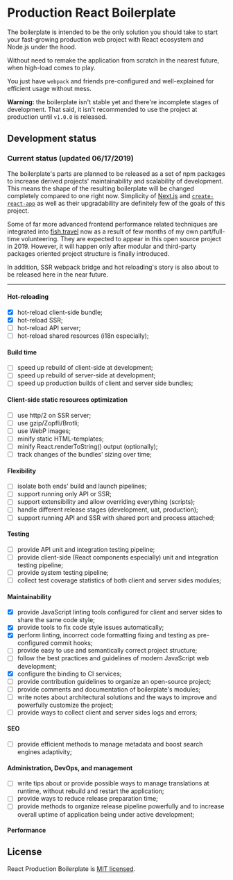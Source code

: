 # Production React Boilerplate

The boilerplate is intended to be the only solution you should take to start your fast-growing production web project with React ecosystem and Node.js under the hood.

Without need to remake the application from scratch in the nearest future, when high-load comes to play.

You just have `webpack` and friends pre-configured and well-explained for efficient usage without mess.

**Warning:** the boilerplate isn't stable yet and there're incomplete stages of development. That said, it isn't recommended to use the project at production until `v1.0.0` is released.

## Development status

### Current status (updated 06/17/2019)

The boilerplate's parts are planned to be released as a set of npm packages to increase derived projects' maintainability and scalability of development. This means the shape of the resulting boilerplate will be changed completely compared to one right now. Simplicity of [Next.js](https://github.com/zeit/next.js/) and [`create-react-app`](https://github.com/facebook/create-react-app) as well as their upgradability are definitely few of the goals of this project.

Some of far more advanced frontend performance related techniques are integrated into [fish.travel](https://fish.travel) now as a result of few months of my own part/full-time volunteering. They are expected to appear in this open source project in 2019. However, it will happen only after modular and third-party packages oriented project structure is finally introduced.

In addition, SSR webpack bridge and hot reloading's story is also about to be released here in the near future.

___

#### Hot-reloading

  - [x] hot-reload client-side bundle;
  - [x] hot-reload SSR;
  - [ ] hot-reload API server;
  - [ ] hot-reload shared resources (i18n especially);

#### Build time

  - [ ] speed up rebuild of client-side at development;
  - [ ] speed up rebuild of server-side at development;
  - [ ] speed up production builds of client and server side bundles;

#### Client-side static resources optimization

  - [ ] use http/2 on SSR server;
  - [ ] use gzip/Zopfli/Brotli;
  - [ ] use WebP images;
  - [ ] minify static HTML-templates;
  - [ ] minify React.renderToString() output (optionally);
  - [ ] track changes of the bundles' sizing over time;

#### Flexibility
  
  - [ ] isolate both ends' build and launch pipelines;
  - [ ] support running only API or SSR;
  - [ ] support extensibility and allow overriding everything (scripts);
  - [ ] handle different release stages (development, uat, production);
  - [ ] support running API and SSR with shared port and process attached;

#### Testing

  - [ ] provide API unit and integration testing pipeline;
  - [ ] provide client-side (React components especially) unit and integration testing pipeline;
  - [ ] provide system testing pipeline;
  - [ ] collect test coverage statistics of both client and server sides modules;

#### Maintainability

  - [x] provide JavaScript linting tools configured for client and server sides to share the same code style;
  - [x] provide tools to fix code style issues automatically;
  - [x] perform linting, incorrect code formatting fixing and testing as pre-configured commit hooks;
  - [ ] provide easy to use and semantically correct project structure;
  - [ ] follow the best practices and guidelines of modern JavaScript web development;
  - [x] configure the binding to CI services;
  - [ ] provide contribution guidelines to organize an open-source project;
  - [ ] provide comments and documentation of boilerplate's modules;
  - [ ] write notes about architectural solutions and the ways to improve and powerfully customize the project;
  - [ ] provide ways to collect client and server sides logs and errors;

#### SEO

  - [ ] provide efficient methods to manage metadata and boost search engines adaptivity;

#### Administration, DevOps, and management

  - [ ] write tips about or provide possible ways to manage translations at runtime, without rebuild and restart the application;
  - [ ] provide ways to reduce release preparation time;
  - [ ] provide methods to organize release pipeline powerfully and to increase overall uptime of application being under active development;

#### Performance

## License

React Production Boilerplate is [MIT licensed](LICENSE.md).
